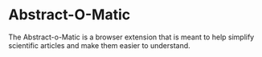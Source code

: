 # Abstract-O-Matic

The Abstract-o-Matic is a browser extension that is meant to help simplify scientific articles and make them easier to understand. 
